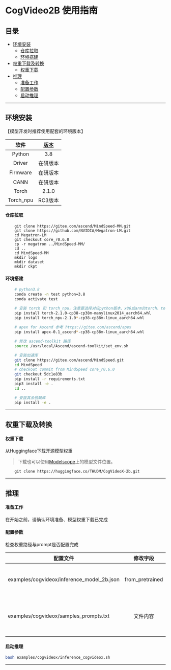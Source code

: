 # CogVideo2B 使用指南

<p align="left">
</p>

## 目录


- [环境安装](#环境安装)
  * [仓库拉取](#仓库拉取)
  * [环境搭建](#环境搭建)
- [权重下载及转换](#权重下载及转换)
  * [权重下载](#权重下载)
- [推理](#推理)
  * [准备工作](#准备工作)
  * [配置参数](#配置参数)
  * [启动推理](#启动推理)
---

## <span id="jump1"> 环境安装

【模型开发时推荐使用配套的环境版本】

|    软件     | [版本](https://www.hiascend.com/zh/) |
|:---------:|:----------------------------------:|
|  Python   |                3.8                 |
|  Driver   |                在研版本                |
| Firmware  |                在研版本                |
|   CANN    |                在研版本                |
|   Torch   |               2.1.0                |
| Torch_npu |               RC3版本                |


#### <span id="jump1.1"> 仓库拉取

```shell
    git clone https://gitee.com/ascend/MindSpeed-MM.git 
    git clone https://github.com/NVIDIA/Megatron-LM.git
    cd Megatron-LM
    git checkout core_r0.6.0
    cp -r megatron ../MindSpeed-MM/
    cd ..
    cd MindSpeed-MM
    mkdir logs
    mkdir dataset
    mkdir ckpt
```
#### <span id="jump1.2"> 环境搭建

```bash
    # python3.8
    conda create -n test python=3.8
    conda activate test

    # 安装 torch 和 torch_npu，注意要选择对应python版本、x86或arm的torch、torch_npu及apex包
    pip install torch-2.1.0-cp38-cp38m-manylinux2014_aarch64.whl 
    pip install torch_npu-2.1.0*-cp38-cp38m-linux_aarch64.whl
    
    # apex for Ascend 参考 https://gitee.com/ascend/apex
    pip install apex-0.1_ascend*-cp38-cp38m-linux_aarch64.whl

    # 修改 ascend-toolkit 路径
    source /usr/local/Ascend/ascend-toolkit/set_env.sh 

    # 安装加速库
    git clone https://gitee.com/ascend/MindSpeed.git
    cd MindSpeed
    # checkout commit from MindSpeed core_r0.6.0
    git checkout 5dc1e83b
    pip install -r requirements.txt 
    pip3 install -e .
    cd ..

    # 安装其余依赖库
    pip install -e .
```

---

## <span id="jump2"> 权重下载及转换

#### <span id="jump2.1"> 权重下载

从Huggingface下载开源模型权重
> 下载也可以使用[Modelscope](https://modelscope.cn/models/ZhipuAI/CogVideoX-2b)上的模型文件位置。

```shell
    git clone https://huggingface.co/THUDM/CogVideoX-2b.git
```
---

## <span id="jump5">推理

#### <span id="jump5.1"> 准备工作
在开始之前，请确认环境准备、模型权重下载已完成

#### <span id="jump5.2"> 配置参数
检查权重路径与prompt是否配置完成

| 配置文件 |      修改字段       |           修改说明            |
|------|:---------------:|:-------------------------:|
|  examples/cogvideox/inference_model_2b.json    | from_pretrained |       修改为下载的权重所对应路径       |
|   examples/cogvideox/samples_prompts.txt   |      文件内容       | 可自定义自己的prompt，一行为一个prompt |



#### <span id="jump5.3"> 启动推理

```bash
bash examples/cogvideox/inference_cogvideox.sh
```

---